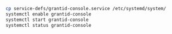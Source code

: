 ﻿```sh
cp service-defs/grantid-console.service /etc/systemd/system/
systemctl enable grantid-console
systemctl start grantid-console
systemctl status grantid-console
```
